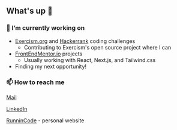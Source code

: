 ## What's up 👋

### 💪 I’m currently working on
- [Exercism.org](https://exercism.org/profiles/itsmescottiec) and [Hackerrank](https://www.hackerrank.com/ScottMCook) coding challenges
  - Contributing to Exercism's open source project where I can
- [FrontEndMentor.io](https://www.frontendmentor.io/profile/SMCRunner88) projects
  - Usually working with React, Next.js, and Tailwind.css
- Finding my next opportunity! 

### 📫 How to reach me
[Mail](mailto:scott.madison.cook@gmail.com)

[LinkedIn](https://www.linkedin.com/in/scott-cook/)

[RunninCode](https://runnincode.com/) - personal website

